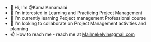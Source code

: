 - 👋 Hi, I’m @KamalAnnamalai
- 👀 I’m interested in Learning and Practicing Project Management 
- 🌱 I’m currently learning Peoject management Professional course
- 💞️ I’m looking to collaborate on Project Management activities and planning
- 📫 How to reach me  - reach me at Mailmekelvin@gmail.com

<!---
KamalAnnamalai/KamalAnnamalai is a ✨ special ✨ repository because its `README.md` (this file) appears on your GitHub profile.
You can click the Preview link to take a look at your changes.
--->
